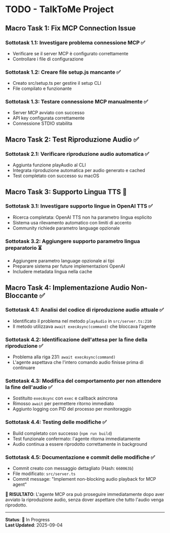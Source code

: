 # TODO - TalkToMe Project

## Macro Task 1: Fix MCP Connection Issue

### Sottotask 1.1: Investigare problema connessione MCP ✅
- Verificare se il server MCP è configurato correttamente
- Controllare i file di configurazione

### Sottotask 1.2: Creare file setup.js mancante ✅
- Creato src/setup.ts per gestire il setup CLI
- File compilato e funzionante

### Sottotask 1.3: Testare connessione MCP manualmente ✅
- Server MCP avviato con successo
- API key configurata correttamente
- Connessione STDIO stabilita

## Macro Task 2: Test Riproduzione Audio ✅

### Sottotask 2.1: Verificare riproduzione audio automatica ✅
- Aggiunta funzione playAudio al CLI
- Integrata riproduzione automatica per audio generato e cached
- Test completato con successo su macOS

## Macro Task 3: Supporto Lingua TTS 🔄

### Sottotask 3.1: Investigare supporto lingue in OpenAI TTS ✅
- Ricerca completata: OpenAI TTS non ha parametro lingua esplicito
- Sistema usa rilevamento automatico con limiti di accento
- Community richiede parametro language opzionale

### Sottotask 3.2: Aggiungere supporto parametro lingua preparatorio ⏳
- Aggiungere parametro language opzionale ai tipi
- Preparare sistema per future implementazioni OpenAI
- Includere metadata lingua nella cache

## Macro Task 4: Implementazione Audio Non-Bloccante ✅

### Sottotask 4.1: Analisi del codice di riproduzione audio attuale ✅
- Identificato il problema nel metodo `playAudio` in `src/server.ts:210`
- Il metodo utilizzava `await execAsync(command)` che bloccava l'agente

### Sottotask 4.2: Identificazione dell'attesa per la fine della riproduzione ✅ 
- Problema alla riga 231: `await execAsync(command)`
- L'agente aspettava che l'intero comando audio finisse prima di continuare

### Sottotask 4.3: Modifica del comportamento per non attendere la fine dell'audio ✅
- Sostituito `execAsync` con `exec` e callback asincrona
- Rimosso `await` per permettere ritorno immediato
- Aggiunto logging con PID del processo per monitoraggio

### Sottotask 4.4: Testing delle modifiche ✅
- Build completato con successo (`npm run build`)
- Test funzionale confermato: l'agente ritorna immediatamente
- Audio continua a essere riprodotto correttamente in background

### Sottotask 4.5: Documentazione e commit delle modifiche ✅
- Commit creato con messaggio dettagliato (Hash: `660063b`)
- File modificato: `src/server.ts`
- Commit message: "Implement non-blocking audio playback for MCP agent"

**🎯 RISULTATO**: L'agente MCP ora può proseguire immediatamente dopo aver avviato la riproduzione audio, senza dover aspettare che tutto l'audio venga riprodotto.

---
**Status**: 🔄 In Progress  
**Last Updated**: 2025-09-04